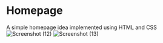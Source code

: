 # Homepage
A simple homepage idea implemented using HTML and CSS
![Screenshot (12)](https://user-images.githubusercontent.com/94676913/155859958-0cd3eed6-f034-415b-86b8-eb725008be2c.png)
![Screenshot (13)](https://user-images.githubusercontent.com/94676913/155859980-3307328d-53ed-4ed4-ad07-380d8a96512e.png)
